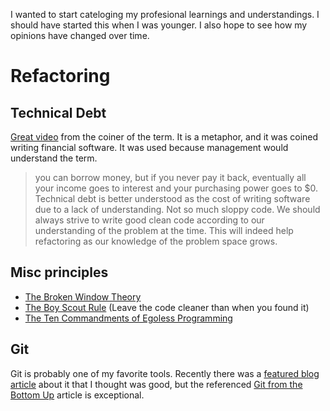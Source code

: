 I wanted to start cateloging my profesional learnings and understandings. I should have started this when I was younger. I also hope to see how my opinions have changed over time.

# Refactoring

## Technical Debt
[Great video](https://youtu.be/pqeJFYwnkjE) from the coiner of the term. It is a metaphor, and it was coined writing financial software. It was used because management would understand the term.
> you can borrow money, but if you never pay it back, eventually all your income goes to interest and your purchasing power goes to $0.
Technical debt is better understood as the cost of writing software due to a lack of understanding. Not so much sloppy code. We should always strive to write good clean code according to our understanding of the problem at the time. This will indeed help refactoring as our knowledge of the problem space grows.

## Misc principles
* [The Broken Window Theory](https://blog.codinghorror.com/the-broken-window-theory/)
* [The Boy Scout Rule](https://www.oreilly.com/library/view/97-things-every/9780596809515/ch08.html) (Leave the code cleaner than when you found it)
* [The Ten Commandments of Egoless Programming](https://blog.codinghorror.com/the-ten-commandments-of-egoless-programming/)

## Git
Git is probably one of my favorite tools. Recently there was a [featured blog article](https://blog.plover.com/2022/06/29/#gt-sec2) about it that I thought was good, but the referenced [Git from the Bottom Up](https://jwiegley.github.io/git-from-the-bottom-up/) article is exceptional.
